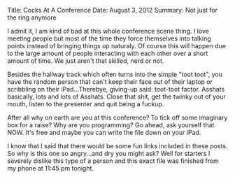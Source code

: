 Title: Cocks At A Conference
Date: August 3, 2012
Summary: Not just for the ring anymore

I admit it, I am kind of bad at this whole conference scene thing. I love 
meeting people but most of the time they force themselves into talking
points instead of bringing things up naturaly. Of course this will
happen due to the large amount of people interacting with each other
over a short amount of time. We just aren't that skilled, nerd or not.

Besides the hallway track which often turns into the simple "toot toot", you have the random person that can't keep their face out of their
laptop or scribbling on their iPad...Therebye, giving-up said: toot-toot factor.
Asshats basically, lots and lots of Asshats. Close that shit, get the twinky out of your mouth,
listen to the presenter and quit being a fuckup.

After all why on earth are you at this conference? To tick off some
imaginary box for a raise? Why are you programming? Go ahead, ask yourself that
NOW. It's free and maybe you can write the file down on your iPad.

I know that I said that there would be some fun links included in these
posts. So why is this one so angry...and dry you might ask? Well for
starters I severely dislike this type of a person and this exact file
was finished from my phone at 11:45 pm tonight.
